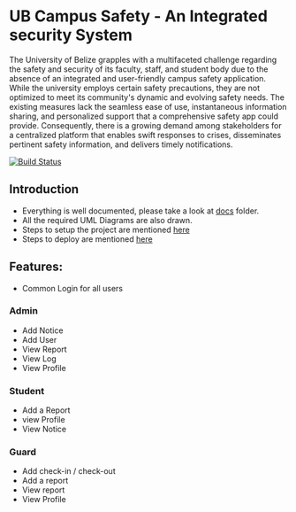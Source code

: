 # UB Campus Safety - An Integrated security System

The University of Belize grapples with a multifaceted challenge regarding the safety and security of its faculty, staff, and student body due to the absence of an integrated and user-friendly campus safety application. While the university employs certain safety precautions, they are not optimized to meet its community's dynamic and evolving safety needs. The existing measures lack the seamless ease of use, instantaneous information sharing, and personalized support that a comprehensive safety app could provide. Consequently, there is a growing demand among stakeholders for a centralized platform that enables swift responses to crises, disseminates pertinent safety information, and delivers timely notifications.


[![Build Status](https://github.com/UB-CMPS4131/UB-Campus-Safety/actions/workflows/CI-Test.yml/badge.svg)](https://github.com/UB-CMPS4131/UB-Campus-Safety/blob/main/.github/workflows/CI-Test.yml)


## Introduction

- Everything is well documented, please take a look at [docs](./docs) folder.
- All the required UML Diagrams are also drawn.
- Steps to setup the project are mentioned [here](./docs/INSTALLATION.md)
- Steps to deploy are mentioned [here](./docs/DEPLOY.md)

## Features:

- Common Login for all users

### Admin

- Add Notice
- Add User
- View Report
- View Log
- View Profile


### Student

- Add a Report
- view Profile
- View Notice


### Guard

- Add check-in / check-out
- Add a report
- View report
- View Profile

